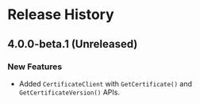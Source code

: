 # Release History

## 4.0.0-beta.1 (Unreleased)

### New Features

- Added `CertificateClient` with  `GetCertificate()` and `GetCertificateVersion()` APIs.

